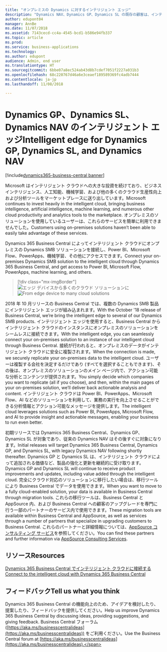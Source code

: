 ```yaml
---
title: "オンプレミスの Dynamics に対するインテリジェント エッジ"
description: "Dynamics NAV、Dynamics GP、Dynamics SL の既存の顧客は、インテリジェント エッジによってクラウド アクセスに対するサポートを取得します。"
author: edupont04
manager: AnnBe
ms.date: 11/07/2018
ms.assetid: 7143cecd-cc4a-4545-bcd1-b586e94fb337
ms.topic: article
ms.prod: 
ms.service: business-applications
ms.technology: 
ms.author: edupont
audience: Admin, end user
ms.translationtype: HT
ms.sourcegitcommit: 6bbe07a8ec524ab43d8b7cdef7051f2227a031b3
ms.openlocfilehash: 68c220767d46a6e3ceaef189589369fc4adb7444
ms.contentlocale: ja-jp
ms.lasthandoff: 11/08/2018

---
```

# <a name="intelligent-edge-for-dynamics-gp-dynamics-sl-and-dynamics-nav"></a><span data-ttu-id="4c2bc-103">Dynamics GP、Dynamics SL、Dynamics NAV のインテリジェント エッジ</span><span class="sxs-lookup"><span data-stu-id="4c2bc-103">Intelligent edge for Dynamics GP, Dynamics SL, and Dynamics NAV</span></span>

[!include[dynamics365-business-central banner](../includes/dynamics365-business-central.md)]

<span data-ttu-id="4c2bc-104">Microsoft はインテリジェント クラウドへの大きな投資を続けており、ビジネス インテリジェンス、人工知能、機械学習、および他の多くのクラウド生産性向上および分析ツールをマーケットプレースに送り出しています。</span><span class="sxs-lookup"><span data-stu-id="4c2bc-104">Microsoft continues to invest heavily in the intelligent cloud, bringing business intelligence, artificial intelligence, machine learning, and numerous other cloud productivity and analytics tools to the marketplace.</span></span> <span data-ttu-id="4c2bc-105">オンプレミスのソリューションを使用しているユーザーは、これらのサービスを簡単に利用できませんでした。</span><span class="sxs-lookup"><span data-stu-id="4c2bc-105">Customers using on-premises solutions haven’t been able to easily take advantage of these services.</span></span>  

<span data-ttu-id="4c2bc-106">Dynamics 365 Business Central によってインテリジェント クラウドにオンプレミスの Dynamics SMB ソリューションを接続し、Power BI、Microsoft Flow、PowerApps、機械学習、その他にアクセスできます。</span><span class="sxs-lookup"><span data-stu-id="4c2bc-106">Connect your on-premises Dynamics SMB solution to the intelligent cloud through Dynamics 365 Business Central, and get access to Power BI, Microsoft Flow, PowerApps, machine learning, and others.</span></span>  

> [!div class="mx-imgBorder"]
> <span data-ttu-id="4c2bc-107">![エッジ デバイスから多くのクラウド ソリューションに](media/impact-dynamics-gp-dynamics-sl-customers-1.png "エッジ デバイスから多くのクラウド ソリューションに")</span><span class="sxs-lookup"><span data-stu-id="4c2bc-107">![From edge device to many cloud solutions](media/impact-dynamics-gp-dynamics-sl-customers-1.png "From edge device to many cloud solutions")</span></span>  

<span data-ttu-id="4c2bc-108">2018 年 10 月リリースの Business Central では、複数の Dynamics SMB 製品にインテリジェント エッジが組み込まれます。</span><span class="sxs-lookup"><span data-stu-id="4c2bc-108">With the October '18 release of Business Central, we’re bring the intelligent edge to several of our Dynamics SMB products.</span></span> <span data-ttu-id="4c2bc-109">インテリジェント エッジを使用すると、Business Central からインテリジェント クラウドのインスタンスにオンプレミスのソリューションをシームレスに接続できます。</span><span class="sxs-lookup"><span data-stu-id="4c2bc-109">With the intelligent edge, you can seamlessly connect your on-premises solution to an instance of our intelligent cloud through Business Central.</span></span> <span data-ttu-id="4c2bc-110">接続が行われると、オンプレミスのデータがインテリジェント クラウドに安全に複製されます。</span><span class="sxs-lookup"><span data-stu-id="4c2bc-110">When the connection is made, we securely replicate your on-premises data to the intelligent cloud.</span></span> <span data-ttu-id="4c2bc-111">ユーザーは複製する会社を決定するだけであり (すべてを選択することもできます)、その後は、オンプレミスのソリューションのメイン ページ内で、アクション可能な分析とコンテンツが提供されます。</span><span class="sxs-lookup"><span data-stu-id="4c2bc-111">You simply decide which companies you want to replicate (all if you choose), and then, within the main pages of your on-premises solution, we’ll deliver back actionable analysis and content.</span></span> <span data-ttu-id="4c2bc-112">インテリジェント クラウドは Power BI、PowerApps、Microsoft Flow、AI などのソリューションを利用して、業務の実行を向上させることができる分析情報とアクション可能なメッセージを提供します。</span><span class="sxs-lookup"><span data-stu-id="4c2bc-112">The intelligent cloud leverages solutions such as Power BI, PowerApps, Microsoft Flow, and AI to provide insight and actionable messages, enabling your business to run even better.</span></span>  

<span data-ttu-id="4c2bc-113">初期リリースでは Dynamics 365 Business Central、Dynamics GP、Dynamics SL が対象であり、従来の Dynamics NAV はその後すぐに対象になります。</span><span class="sxs-lookup"><span data-stu-id="4c2bc-113">Initial releases will target Dynamics 365 Business Central, Dynamics GP, and Dynamics SL, with legacy Dynamics NAV following shortly thereafter.</span></span> <span data-ttu-id="4c2bc-114">Dynamics GP と Dynamics SL は、インテリジェント クラウドによって追加される価値など、製品の強化と更新を継続的に受け取ります。</span><span class="sxs-lookup"><span data-stu-id="4c2bc-114">Dynamics GP and Dynamics SL will continue to receive product improvements and updates, including value added through the intelligent cloud.</span></span> <span data-ttu-id="4c2bc-115">完全にクラウド対応のソリューションに移行したい場合は、移行ツールにより Business Central でデータを使用できます。</span><span class="sxs-lookup"><span data-stu-id="4c2bc-115">When you want to move to a fully cloud-enabled solution, your data is available in Business Central through migration tools.</span></span> <span data-ttu-id="4c2bc-116">これらの移行ツールは、Business Central と AppSource 内、および Business Central への顧客のアップグレードを専門に行う一部のパートナーのサービス内で使用できます。</span><span class="sxs-lookup"><span data-stu-id="4c2bc-116">These migration tools are available within Business Central and AppSource, as well as services through a number of partners that specialize in upgrading customers to Business Central.</span></span> <span data-ttu-id="4c2bc-117">これらのパートナーと詳細情報については、[AppSource コンサルティング サービス](https://appsource.microsoft.com/marketplace/consulting-services?product=dynamics-365%3Bdynamics-365-business-central&page=1)を参照してください。</span><span class="sxs-lookup"><span data-stu-id="4c2bc-117">You can find these partners and further information via [AppSource Consulting Services](https://appsource.microsoft.com/marketplace/consulting-services?product=dynamics-365%3Bdynamics-365-business-central&page=1).</span></span>  

## <a name="resources"></a><span data-ttu-id="4c2bc-118">リソース</span><span class="sxs-lookup"><span data-stu-id="4c2bc-118">Resources</span></span>
[<span data-ttu-id="4c2bc-119">Dynamics 365 Business Central でインテリジェント クラウドに接続する</span><span class="sxs-lookup"><span data-stu-id="4c2bc-119">Connect to the intelligent cloud with Dynamics 365 Business Central</span></span>](https://docs.microsoft.com/dynamics365/business-central/dev-itpro/administration/about-intelligent-edge)

## <a name="tell-us-what-you-think"></a><span data-ttu-id="4c2bc-120">フィードバック</span><span class="sxs-lookup"><span data-stu-id="4c2bc-120">Tell us what you think</span></span>
<span data-ttu-id="4c2bc-121">Dynamics 365 Business Central の機能向上のため、アイデアを検討したり、提案したり、フィードバックを提供してください。</span><span class="sxs-lookup"><span data-stu-id="4c2bc-121">Help us improve Dynamics 365 Business Central by discussing ideas, providing suggestions, and giving feedback.</span></span> <span data-ttu-id="4c2bc-122">Business Central フォーラム ([https://aka.ms/businesscentralideas](https://aka.ms/businesscentralideas)) をご利用ください。</span><span class="sxs-lookup"><span data-stu-id="4c2bc-122">Use the Business Central forum at [https://aka.ms/businesscentralideas](https://aka.ms/businesscentralideas).</span></span>

